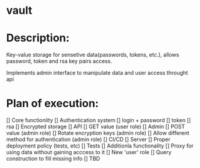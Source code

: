 # vault


# Description:

Key-value storage for sensetive data(passwords, tokens, etc.), allows password, token and rsa key pairs access.


Implements admin interface to manipulate data and user access throught api


# Plan of execution:

[] Core functionlity
    [] Authentication system
        [] login + password
        [] token
        [] rsa
    [] Encrypted storage
    [] API
        [] GET value (user role)
    [] Admin
        [] POST value (admin role)
        [] Rotate encryption keys (admin role)
        [] Allow different method for authentication (admin role)
    [] CI/CD
        [] Server
        [] Proper deployment policy (tests, etc)
    [] Tests
[] Additionla functionality
    [] Proxy for using data without gaining acccess to it
        [] New 'user' role
        [] Query construction to fill missing info
    [] TBD
